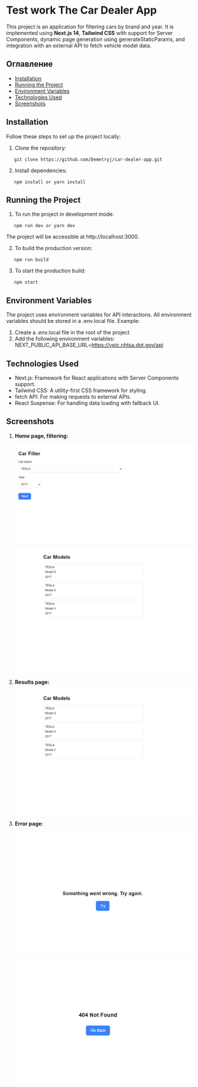 # Test work The Car Dealer App

This project is an application for filtering cars by brand and year. It is implemented using
**Next.js 14**, **Tailwind CSS** with support for Server Components, dynamic page generation using
generateStaticParams, and integration with an external API to fetch vehicle model data.

## Оглавление

- [Installation](#installation)
- [Running the Project](#running-the-project)
- [Environment Variables](#environment-variables)
- [Technologies Used](#technologies-used)
- [Screenshots](#screenshots)

## Installation

Follow these steps to set up the project locally:

1. Clone the repository:

```
   git clone https://github.com/Demetryj/car-dealer-app.git
```

2. Install dependencies:

```
   npm install or yarn install
```

## Running the Project

1. To run the project in development mode:

```
   npm run dev or yarn dev
```

The project will be accessible at http://localhost:3000.

2. To build the production version:

```
   npm run build
```

3. To start the production build:

```
   npm start
```

## Environment Variables

The project uses environment variables for API interactions. All environment variables should be
stored in a .env.local file. Example:

1. Create a .env.local file in the root of the project
2. Add the following environment variables: NEXT_PUBLIC_API_BASE_URL=https://vpic.nhtsa.dot.gov/api

## Technologies Used

- Next.js: Framework for React applications with Server Components support.
- Tailwind CSS: A utility-first CSS framework for styling.
- fetch API: For making requests to external APIs.
- React Suspense: For handling data loading with fallback UI.

## Screenshots

1. **Home page, filtering:**

   ![Home page, filtering](./public/screenshots/main-page.png)

   ![Home page, filtering](./public/screenshots/results-page.png)

2. **Results page:**

   ![СResults page](./public/screenshots/results-page.png)

3. **Error page:**

   ![Error page](./public/screenshots/error-page.png)

   ![Not found page](./public/screenshots/not-found-page.png)
